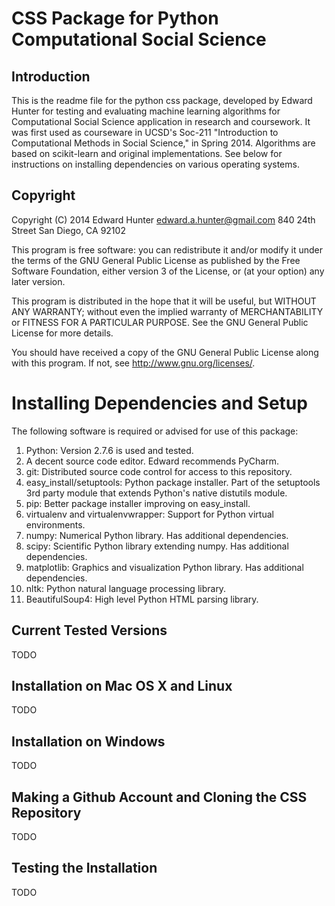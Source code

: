 CSS Package for Python Computational Social Science
===================================================

Introduction
------------

This is the readme file for the python css package,
developed by Edward Hunter for testing and evaluating machine
learning algorithms for Computational Social Science application
in research and coursework. It was first used as courseware
in UCSD's Soc-211 "Introduction to Computational
Methods in Social Science," in Spring 2014. Algorithms are based
on scikit-learn and original implementations. See below for
instructions on installing dependencies on various operating systems.

Copyright
---------

Copyright (C) 2014 Edward Hunter
edward.a.hunter@gmail.com
840 24th Street
San Diego, CA 92102

This program is free software: you can redistribute it and/or modify
it under the terms of the GNU General Public License as published by
the Free Software Foundation, either version 3 of the License, or
(at your option) any later version.

This program is distributed in the hope that it will be useful,
but WITHOUT ANY WARRANTY; without even the implied warranty of
MERCHANTABILITY or FITNESS FOR A PARTICULAR PURPOSE.  See the
GNU General Public License for more details.

You should have received a copy of the GNU General Public License
along with this program.  If not, see <http://www.gnu.org/licenses/>.

Installing Dependencies and Setup
=================================

The following software is required or advised for use of this package:

1. Python: Version 2.7.6 is used and tested.
2. A decent source code editor. Edward recommends PyCharm.
3. git: Distributed source code control for access to this repository.
4. easy_install/setuptools: Python package installer. Part of the
setuptools 3rd party module that extends Python's native distutils module.
5. pip: Better package installer improving on easy_install.
6. virtualenv and virtualenvwrapper: Support for Python virtual environments.
7. numpy: Numerical Python library. Has additional dependencies.
8. scipy: Scientific Python library extending numpy. Has additional
dependencies.
9. matplotlib: Graphics and visualization Python library. Has additional
dependencies.
10. nltk: Python natural language processing library.
11. BeautifulSoup4: High level Python HTML parsing library.

Current Tested Versions
-----------------------

TODO

Installation on Mac OS X and Linux
----------------------------------

TODO

Installation on Windows
-----------------------

TODO

Making a Github Account and Cloning the CSS Repository
------------------------------------------------------

TODO

Testing the Installation
------------------------

TODO

